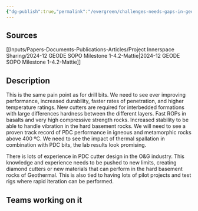 ```yaml
---
{"dg-publish":true,"permalink":"/evergreen/challenges-needs-gaps-in-geothermal/new-and-improved-pdc-cutters/","tags":["need"]}
---
```


## Sources
[[Inputs/Papers-Documents-Publications-Articles/Project Innerspace Sharing/2024-12 GEODE SOPO Milestone 1-4.2-Mattie\|2024-12 GEODE SOPO Milestone 1-4.2-Mattie]]

## Description

This is the same pain point as for drill bits. We need to see ever improving performance, increased durability, faster rates of penetration, and higher temperature ratings. New cutters are required for interbedded formations with large differences hardness between the different layers. Fast ROPs in basalts and very high compressive strength rocks. Increased stability to be able to handle vibration in the hard basement rocks. We will need to see a proven track record of PDC performance in igneous and metamorphic rocks above 400 ºC. We need to see the impact of thermal spallation in combination with PDC bits, the lab results look promising.

There is lots of experience in PDC cutter design in the O&G industry. This knowledge and experience needs to be pushed to new limits, creating diamond cutters or new materials that can perform in the hard basement rocks of Geothermal. This is also tied to having lots of pilot projects and test rigs where rapid iteration can be performed.

## Teams working on it


